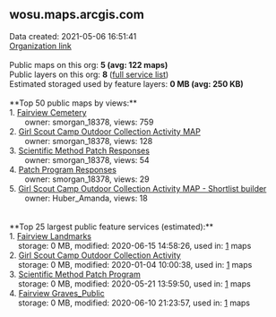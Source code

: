<h2>wosu.maps.arcgis.com</h2> Data created: 2021-05-06 16:51:41 <br /><a target='new' href='https://wosu.maps.arcgis.com'>Organization link</a><br /><br />Public maps on this org: <b>5 (avg: 122 maps)</b><br />Public layers on this org: <b>8 </b>(<a target='new' href='https://services.arcgis.com/ywFnBeCCQnDxErDt/ArcGIS/rest/services'>full service list</a>)<br />Estimated storaged used by feature layers: <b>0 MB (avg: 250 KB)</b><br /><br />**Top 50 public maps by views:**<br />  1. <a target='new' href='https://www.arcgis.com/home/item.html?id=f68e50d3cbaa4409b43bcfb63a4f4db1'>Fairview Cemetery</a> <br />  &nbsp;&nbsp;&nbsp;&nbsp; &nbsp;&nbsp;owner: smorgan_18378, views: 759<br />  2. <a target='new' href='https://www.arcgis.com/home/item.html?id=10565e4db22c435891903410b1c3c906'>Girl Scout Camp Outdoor Collection Activity  MAP</a> <br />  &nbsp;&nbsp;&nbsp;&nbsp; &nbsp;&nbsp;owner: smorgan_18378, views: 128<br />  3. <a target='new' href='https://www.arcgis.com/home/item.html?id=86ae55cab95746ff97b31c64a34d8c12'>Scientific Method Patch Responses</a> <br />  &nbsp;&nbsp;&nbsp;&nbsp; &nbsp;&nbsp;owner: smorgan_18378, views: 54<br />  4. <a target='new' href='https://www.arcgis.com/home/item.html?id=3febe078666548a88eed0432722ff6f3'>Patch Program Responses</a> <br />  &nbsp;&nbsp;&nbsp;&nbsp; &nbsp;&nbsp;owner: smorgan_18378, views: 29<br />  5. <a target='new' href='https://www.arcgis.com/home/item.html?id=8970cce9e3854233aaca7041192ca536'>Girl Scout Camp Outdoor Collection Activity  MAP - Shortlist builder</a> <br />  &nbsp;&nbsp;&nbsp;&nbsp; &nbsp;&nbsp;owner: Huber_Amanda, views: 18<br /><br /><br />**Top 25 largest public feature services (estimated):**<br /> 1. <a target='new' href='https://www.arcgis.com/home/item.html?id=96568fb3facf4528b3aa1ec8394b306b'>Fairview Landmarks</a><br /> &nbsp;&nbsp;&nbsp;&nbsp;storage: 0 MB, modified: 2020-06-15 14:58:26,  used in: <a target='new' href='https://ed-ind-tb.s3-us-west-1.amazonaws.com/ADI/96568fb3facf4528b3aa1ec8394b306b.html'> 1</a> maps<br /> 2. <a target='new' href='https://www.arcgis.com/home/item.html?id=b1c5f6c0d9324cfd922a5a7150c481c1'>Girl Scout Camp Outdoor Collection Activity</a><br /> &nbsp;&nbsp;&nbsp;&nbsp;storage: 0 MB, modified: 2020-01-04 10:00:38,  used in: <a target='new' href='https://ed-ind-tb.s3-us-west-1.amazonaws.com/ADI/b1c5f6c0d9324cfd922a5a7150c481c1.html'> 1</a> maps<br /> 3. <a target='new' href='https://www.arcgis.com/home/item.html?id=7d65578619144017bae3541b2613b809'>Scientific Method Patch Program</a><br /> &nbsp;&nbsp;&nbsp;&nbsp;storage: 0 MB, modified: 2020-05-21 13:59:50,  used in: <a target='new' href='https://ed-ind-tb.s3-us-west-1.amazonaws.com/ADI/7d65578619144017bae3541b2613b809.html'> 1</a> maps<br /> 4. <a target='new' href='https://www.arcgis.com/home/item.html?id=97a69863ed1f42589233ca9f38b3bcd0'>Fairview Graves_Public</a><br /> &nbsp;&nbsp;&nbsp;&nbsp;storage: 0 MB, modified: 2020-06-10 21:23:57,  used in: <a target='new' href='https://ed-ind-tb.s3-us-west-1.amazonaws.com/ADI/97a69863ed1f42589233ca9f38b3bcd0.html'> 1</a> maps<br />